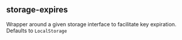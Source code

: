 storage-expires
---------------

Wrapper around a given storage interface to facilitate key expiration. Defaults to
`LocalStorage`

